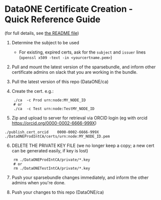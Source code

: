 # DataONE Certificate Creation - Quick Reference Guide

(for full details, see [the README file](./README.md))


1. Determine the subject to be used

    * For existing, expired certs, ask for the `subject` and `issuer` lines 
(`openssl x509 -text -in <yourcertname.pem>`)


2. Pull and mount the latest version of the sparsebundle, and inform other certificate admins on
   slack that you are working in the bundle.


3. Pull the latest version of this repo (DataONE/ca)


4. Create the cert. e.g.:

```shell
    ./ca  -c Prod urn:node:MY_NODE_ID
    # or
    ./ca  -c Test urn:node:TestMY_NODE_ID
```


5. Zip and upload to server for retrieval via ORCID login (eg with orcid 
   https://orcid.org/0000-0002-6666-999X)

```shell
./publish_cert_orcid    0000-0002-6666-999X    ./DataONEProdIntCA/certs/urn:node:MY_NODE_ID.pem
```

6. DELETE THE PRIVATE KEY FILE (we no longer keep a copy; a new cert can be generated easily, if 
   key is lost)
```shell
    rm ./DataONEProdIntCA/private/*.key
    # or
    rm ./DataONETestIntCA/private/*.key
```

7. Push your sparsebundle changes immediately, and inform the other admins when you're done.


8. Push your changes to this repo (DataONE/ca)
